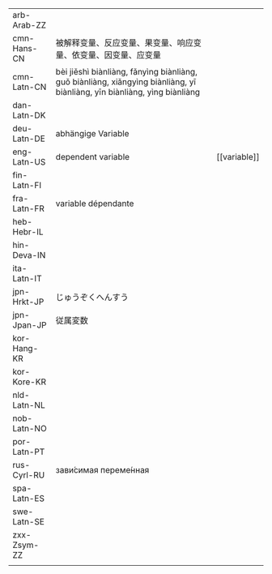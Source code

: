 | | | |
|-|-|-|
| arb-Arab-ZZ |  |  |
| cmn-Hans-CN | 被解释变量、反应变量、果变量、响应变量、依变量、因变量、应变量 |  |
| cmn-Latn-CN | bèi jiěshì biànliàng, fǎnyìng biànliàng, guǒ biànliàng, xiǎngyìng biànliàng, yī biànliàng, yīn biànliàng, yìng biànliàng |  |
| dan-Latn-DK |  |  |
| deu-Latn-DE | abhängige Variable |  |
| eng-Latn-US | dependent variable | [[variable]] |
| fin-Latn-FI |  |  |
| fra-Latn-FR | variable dépendante |  |
| heb-Hebr-IL |  |  |
| hin-Deva-IN |  |  |
| ita-Latn-IT |  |  |
| jpn-Hrkt-JP | じゅうぞくへんすう |  |
| jpn-Jpan-JP | 従属変数 |  |
| kor-Hang-KR |  |  |
| kor-Kore-KR |  |  |
| nld-Latn-NL |  |  |
| nob-Latn-NO |  |  |
| por-Latn-PT |  |  |
| rus-Cyrl-RU | зави́симая переме́нная |  |
| spa-Latn-ES |  |  |
| swe-Latn-SE |  |  |
| zxx-Zsym-ZZ |  |  |
|  |  |  |
